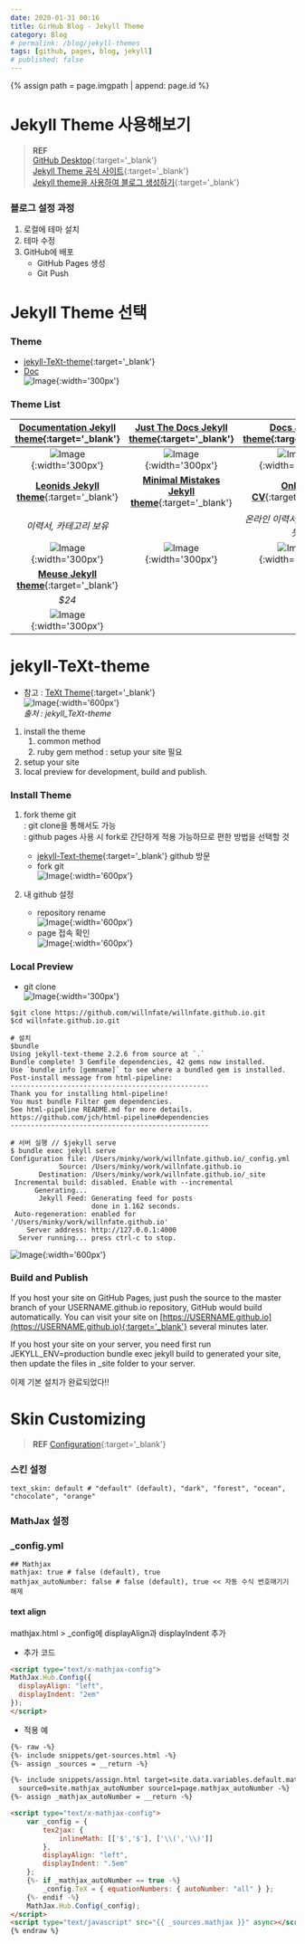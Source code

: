 ```yaml
---
date: 2020-01-31 00:16
title: GirHub Blog - Jekyll Theme
category: Blog
# permalink: /blog/jekyll-themes
tags: [github, pages, blog, jekyll]
# published: false
---
```

{% assign path = page.imgpath | append: page.id %}

# Jekyll Theme 사용해보기

> **REF**  
> [GitHub Desktop](https://desktop.github.com/){:target='_blank'}  
> [Jekyll Theme 공식 사이트](https://jekyllthemes.io/){:target='_blank'}  
> [Jekyll theme을 사용하여 블로그 생성하기](https://devinlife.com/howto%20github%20pages/new-blog-from-template/){:target='_blank'}  

### 블로그 설정 과정

1. 로컬에 테마 설치
2. 테마 수정
3. GitHub에 배포
   - GitHub Pages 생성
   - Git Push

# Jekyll Theme 선택

### Theme

- [jekyll-TeXt-theme](https://tianqi.name/jekyll-TeXt-theme/){:target='_blank'}
- [Doc](https://tianqi.name/jekyll-TeXt-theme/docs/en/update-from-1-to-2)  
    ![Image]({{path}}/img01.png){:width='300px'} 

### Theme List

|[**Documentation Jekyll theme**](https://jekyllthemes.io/theme/documentation){:target='_blank'} |[**Just The Docs Jekyll theme**](https://jekyllthemes.io/theme/just-the-docs){:target='_blank'} |[**Docs Jekyll theme**](https://jekyllthemes.io/theme/docs-responsive-documentation-or-manual-jekyll-theme){:target='_blank'}
|:-:|:-:|:-:
|![Image]({{path}}/img02.jpeg){:width='300px'} |![Image]({{path}}/img03.jpeg){:width='300px'} |![Image]({{path}}/img04.jpeg){:width='300px'}
|[**Leonids Jekyll theme**](https://jekyllthemes.io/theme/leonids){:target='_blank'} |[**Minimal Mistakes Jekyll theme**](https://jekyllthemes.io/theme/minimal-mistakes){:target='_blank'} |[**Online CV**](https://jekyllthemes.io/theme/online-cv){:target='_blank'} |
|_이력서, 카테고리 보유_ |  |_온라인 이력서 작성 시 좋을 듯_ |
|![Image]({{path}}/img05.jpeg){:width='300px'} |![Image]({{path}}/img06.jpeg){:width='300px'} |![Image]({{path}}/img07.jpeg){:width='300px'}
|[**Meuse Jekyll theme**](https://jekyllthemes.io/theme/meuse-multi-purpose-theme-powered-by-jekyll){:target='_blank'} |  |  |
|_$24_ |  |  
|![Image]({{path}}/img08.jpeg){:width='300px'} |  |  |

# jekyll-TeXt-theme

- 참고 : [TeXt Theme](https://github.com/kitian616/jekyll-TeXt-theme){:target='_blank'}  
    ![Image]({{path}}/img09.png){:width='600px'}  
    *출처 : jekyll_TeXt-theme*

1. install the theme
    1. common method
    2. ruby gem method : setup your site 필요
2. setup your site
3. local preview for development, build and publish.

### Install Theme

1. fork theme git  
    : git clone을 통해서도 가능  
    : github pages 사용 시 fork로 간단하게 적용 가능하므로 편한 방법을 선택할 것
    
    - [jekyll-Text-theme](https://github.com/kitian616/jekyll-TeXt-theme){:target='_blank'} github 방문
    - fork git  
        ![Image]({{path}}/img10.png){:width='600px'}
2. 내 github 설정
    
    - repository rename  
        ![Image]({{path}}/img11.png){:width='600px'}
    - page 접속 확인  
        ![Image]({{path}}/img12.png){:width='600px'}

### Local Preview

- git clone  
    ![Image]({{path}}/img13.png){:width='300px'}

```
$git clone https://github.com/willnfate/willnfate.github.io.git
$cd willnfate.github.io.git

# 설치
$bundle
Using jekyll-text-theme 2.2.6 from source at `.`
Bundle complete! 3 Gemfile dependencies, 42 gems now installed.
Use `bundle info [gemname]` to see where a bundled gem is installed.
Post-install message from html-pipeline:
-------------------------------------------------
Thank you for installing html-pipeline!
You must bundle Filter gem dependencies.
See html-pipeline README.md for more details.
https://github.com/jch/html-pipeline#dependencies
-------------------------------------------------

# 서버 실행 // $jekyll serve 
$ bundle exec jekyll serve
Configuration file: /Users/minky/work/willnfate.github.io/_config.yml
            Source: /Users/minky/work/willnfate.github.io
       Destination: /Users/minky/work/willnfate.github.io/_site
 Incremental build: disabled. Enable with --incremental
      Generating... 
       Jekyll Feed: Generating feed for posts
                    done in 1.162 seconds.
 Auto-regeneration: enabled for '/Users/minky/work/willnfate.github.io'
    Server address: http://127.0.0.1:4000
  Server running... press ctrl-c to stop.
```

![Image]({{path}}/img14.png){:width='600px'}

### Build and Publish

If you host your site on GitHub Pages, just push the source to the master branch of your USERNAME.github.io repository, GitHub would build automatically. You can visit your site on [https://USERNAME.github.io](https://USERNAME.github.io){:target='_blank'} several minutes later.

If you host your site on your server, you need first run JEKYLL\_ENV=production bundle exec jekyll build to generated your site, then update the files in \_site folder to your server.

이제 기본 설치가 완료되었다!!

# Skin Customizing

> **REF** [Configuration](https://tianqi.name/jekyll-TeXt-theme/docs/en/configuration){:target='_blank'}

### 스킨 설정

```
text_skin: default # "default" (default), "dark", "forest", "ocean", "chocolate", "orange"
```

### MathJax 설정

### \_config.yml

```
## Mathjax
mathjax: true # false (default), true
mathjax_autoNumber: false # false (default), true << 자동 수식 번호매기기 해제
```

#### text align

mathjax.html > \_config에 displayAlign과 displayIndent 추가

- 추가 코드

```html
<script type="text/x-mathjax-config">
MathJax.Hub.Config({
  displayAlign: "left",
  displayIndent: "2em"
});
</script>
```
   
- 적용 예

```html
{%- raw -%}
{%- include snippets/get-sources.html -%}
{%- assign _sources = __return -%}

{%- include snippets/assign.html target=site.data.variables.default.mathjax_autoNumber
  source0=site.mathjax_autoNumber source1=page.mathjax_autoNumber -%}
{%- assign _mathjax_autoNumber = __return -%}

<script type="text/x-mathjax-config">
    var _config = { 
        tex2jax: {
            inlineMath: [['$','$'], ['\\(','\\)']]
        },
        displayAlign: "left",
        displayIndent: ".5em"
    };
    {%- if _mathjax_autoNumber == true -%}
        _config.TeX = { equationNumbers: { autoNumber: "all" } };
    {%- endif -%}
    MathJax.Hub.Config(_config);
</script>
<script type="text/javascript" src="{{ _sources.mathjax }}" async></script>
{% endraw %}
```
